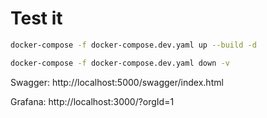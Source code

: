 # Test it

```bash
docker-compose -f docker-compose.dev.yaml up --build -d
```

```bash
docker-compose -f docker-compose.dev.yaml down -v
```

Swagger: http://localhost:5000/swagger/index.html

Grafana: http://localhost:3000/?orgId=1
